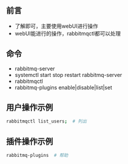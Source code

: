 ## 前言

- 了解即可，主要使用webUI进行操作
- webUI能进行的操作，rabbitmqctl都可以处理

## 命令

- rabbitmq-server
- systemctl start stop restart rabbitmq-server
- rabbitmqctl
- rabbitmq-plugins enable|disable|list|set



## 用户操作示例

```bash
rabbitmqctl list_users;  # 列出
```



## 插件操作示例

```bash
rabbitmq-plugins  # 帮助
```

